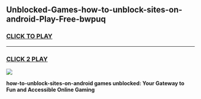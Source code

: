 
## Unblocked-Games-how-to-unblock-sites-on-android-Play-Free-bwpuq
<h3>
<a href="https://premium76.site?title=how-to-unblock-sites-on-android&ref=18A1">CLICK TO PLAY</a></h3>
<hr>

<h3>
<a href="https://premium76.site?title=how-to-unblock-sites-on-android&ref=18A1">CLICK 2 PLAY</a>
  
</h3>

<a href="https://premium76.site?title=how-to-unblock-sites-on-android&ref=18A1"><img src="https://clearcache.store/games.png"></a>


**how-to-unblock-sites-on-android games unblocked: Your Gateway to Fun and Accessible Online Gaming**
